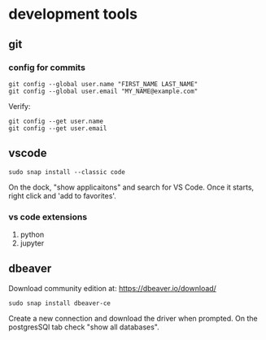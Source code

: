 # development tools

## git
### config for commits
    git config --global user.name "FIRST_NAME LAST_NAME"
    git config --global user.email "MY_NAME@example.com"

Verify:

    git config --get user.name
    git config --get user.email 

## vscode
```
sudo snap install --classic code
```
On the dock, "show applicaitons" and search for VS Code. Once it starts, right click and 'add to favorites'.

### vs code extensions

1. python
2. jupyter

## dbeaver
Download community edition at:
https://dbeaver.io/download/

```
sudo snap install dbeaver-ce
```

Create a new connection and download the driver when prompted. On the postgresSQl tab check "show all databases".
